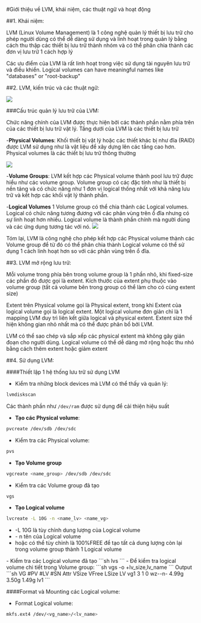 #Giới thiệu về LVM, khái niệm, các thuật ngữ và hoạt động

##1. Khái niệm:

LVM (Linux Volume Management) là 1 công nghệ quản lý thiết bị lưu trữ cho phép người dùng có thể dễ dàng sử dụng và linh hoạt trong quản lý bằng cách thu thập các thiết bị lưu trữ thành nhóm và có thể phân chia thành các đơn vị lưu trữ 1 cách hợp lý

Các ưu điểm của LVM là rất linh hoạt trong việc sử dụng tài nguyên lưu trữ và điều khiển. Logical volumes can have meaningful names like "databases" or "root-backup"


##2. LVM, kiến trúc và các thuật ngữ:

<img src="https://camo.githubusercontent.com/713a3058b8a31f2686108f71d0ba494fc8317adb/687474703a2f2f692e696d6775722e636f6d2f556154617475622e706e67">

###Cấu trúc quản lý lưu trữ của LVM:

Chức năng chính của LVM được thực hiện bởi các thành phần nằm phía trên của các thiết bị lưu trữ vật lý. Tầng dưới của LVM là các thiết bị lưu trữ

-<b>Physical Volumes</b>: Khối thiết bị vật lý hoặc các thiết khác bị như đĩa (RAID) được LVM sử dụng như là vật liệu để xây dựng lên các tầng cao hơn. Physical volumes là các thiết bị lưu trữ thông thường

<img src="https://docs.fedoraproject.org/en-US/Fedora/14/html/Storage_Administration_Guide/images/lvg.png">

-<b>Volume Groups</b>: LVM kết hợp các Physical volume thành pool lưu trữ được hiểu như các volume group. Volume group có các đặc tính như là thiết bị nền tảng và có chức năng như 1 đơn vị logical thống nhất với khả năng lưu trữ và kết hợp các khối vật lý thành phần.


-<b>Logical Volumes</b> 1 Volume group có thể chia thành các Logical volumes. Logical có chức năng tương đương với các phân vùng trên ổ đĩa nhưng có sự linh hoạt hơn nhiều. Logical volume là thành phần chính mà người dùng và các ứng dụng tương tác với nó.
<img src="https://docs.fedoraproject.org/en-US/Fedora/14/html/Storage_Administration_Guide/images/lvols.png">

Tóm lại, LVM là công nghệ cho phép kết hợp các Physical volume thành các Volume group để từ đó có thể phân chia thành Logical volume có thể sử dụng 1 cách linh hoạt hơn so với các phân vùng trên ổ đĩa.
 
##3. LVM mở rộng lưu trữ:

Mỗi volume trong phía bên trong volume group là 1 phần nhỏ, khi fixed-size các phần đó được gọi là extent. Kích thước của extent phụ thuộc vào volume group (tất cả volume bên trong group có thể làm cho có cùng extent size)

Extent trên Physical volume gọi là Physical extent, trong khi Extent của logical volume gọi là logical extent. Một logical volume đơn giản chỉ là 1 mapping LVM duy trì liên kết giữa logical và physical extent. Extent size thể hiện không gian nhỏ nhất mà có thể được phân bổ bởi LVM.

LVM có thể sao chép và sắp xếp các physical extent mà không gây gián đoạn cho người dùng. Logical volume có thể dễ dàng mở rộng hoặc thu nhỏ bằng cách thêm extent hoặc giảm extent
 

##4. Sử dụng LVM:

####Thiết lập 1 hệ thống lưu trữ sử dụng LVM

- Kiểm tra những block devices mà LVM có thể thấy và quản lý:
```sh
lvmdiskscan
```
Các thành phần như `/dev/ram` được sử dụng để cải thiện hiệu suất

- <b>Tạo các Physical volume</b>:
```sh
pvcreate /dev/sdb /dev/sdc
```
- Kiểm tra các Physical volume:
```sh
pvs
```

- <b>Tạo Volume group</b>
```sh
vgcreate <name_group> /dev/sdb /dev/sdc
```
- Kiểm tra các Volume group đã tạo
```sh
vgs
```

- <b>Tạo Logical volume</b>
```sh
lvcreate -L 10G -n <name_lv> <name_vg>
```
<ul>
<li>-L 10G là tùy chỉnh dung lượng của Logical volume</li>
<li>- n tên của Logical volume</li>
<li> hoặc có thể tùy chỉnh là 100%FREE để tạo tất cả dung lượng còn lại trong volume group thành 1 Logical volume</li>
</ul>
- Kiểm tra các Logical volume đã tạo
```sh
lvs
```
- Để kiểm tra logical volume chi tiết trong Volume group:
```sh
vgs -o +lv_size,lv_name
```
 Output
```sh
VG   #PV #LV #SN Attr   VSize VFree LSize LV  
  vg1    3   1   0 wz--n- 4.99g 3.50g 1.49g lv1
```

####Format và Mounting các Logical volume:

- Format Logical volume:
```sh
mkfs.ext4 /dev/<vg_name>/<lv_name>
```





